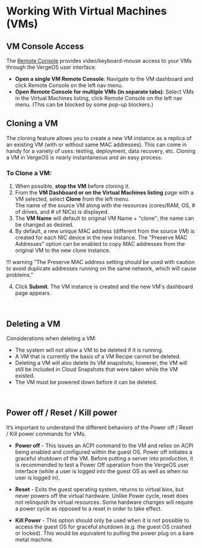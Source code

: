 # Working With Virtual Machines (VMs)


## VM Console Access
The [Remote Console](/product-guide/VM-RemoteConsole) provides video/keyboard-mouse access to your VMs through the VergeOS user interface.  


* **Open a single VM Remote Console**: Navigate to the VM dashboard and click Remote Console on the left nav menu.
* **Open Remote Console for multiple VMs (in separate tabs)**: Select VMs in the Virtual Machines listing, click Remote Console on the left nav menu. (This can be blocked by some pop-up blockers.)

## Cloning a VM
The cloning feature allows you to create a new VM instance as a replica of an existing VM (with or without same MAC addresses). This can come in handy for a variety of uses: testing, deployment, data recovery, etc. Cloning a VM in VergeOS is nearly instantaneous and an easy process.

<!-- tip "While cloning allows you to make a simple copy of a VM, [Recipes](/product-guide/VM-Recipes) empower you to generate new custom VM instances based on a template VM; recipe questions provide for adjusting details per instance, as it is created, such as IP address, guest username/passwords, allocated resources, etc. --> 

### To Clone a VM:

1. When possible, **stop the VM** before cloning it.
2. From the **VM Dashboard or on the Virtual Machines listing** page with a VM selected, select **Clone** from the left menu.  
The name of the source VM along with the resources (cores/RAM, OS, # of drives, and # of NICs) is displayed.
3. The **VM Name** will default to original VM Name + "clone"; the name can be changed as desired.
4. By default, a new unique MAC address (different from the source VM) is created for each NIC device in the new instance. The "Preserve MAC Addresses" option can be enabled to copy MAC addresses from the original VM to the new clone instance. 

!!! warning "The Preserve MAC address setting should be used with caution to avoid duplicate addresses running on the same network, which will cause problems."

4. Click **Submit**. The VM instance is created and the new VM's dashboard page appears.

</br >

## Deleting a VM
Considerations when deleting a VM:

* The system will not allow a VM to be deleted if it is running.
* A VM that is currently the basis of a VM Recipe cannot be deleted.
* Deleting a VM will also delete its VM snapshots; however, the VM will still be included in Cloud Snapshots that were taken while the VM existed.
* The VM must be powered down before it can be deleted.

</br >

## Power off / Reset / Kill power
It’s important to understand the different behaviors of the Power off / Reset / Kill power commands for VMs.

* **Power off** - This issues an ACPI command to the VM and relies on ACPI being enabled and configured within the guest OS. Power off initiates a graceful shutdown of the VM. Before putting a server into production, it is recommended to test a Power Off operation from the VergeOS user interface (while a user is logged into the guest OS as well as when no user is logged in). 

* **Reset** - Exits the guest operating system, returns to virtual bios, but never powers off the virtual hardware. Unlike Power cycle, reset does not relinquish its virtual resources. Some hardware changes will require a power cycle as opposed to a reset in order to take effect.  

* **Kill Power** - This option should only be used when it is not possible to access the guest OS for graceful shutdown (e.g. the guest OS crashed or locked). This would be equivalent to pulling the power plug on a bare metal machine.


